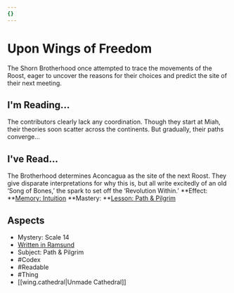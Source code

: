 ```yaml
---
{}
---
```

# Upon Wings of Freedom
The Shorn Brotherhood once attempted to trace the movements of the Roost, eager to uncover the reasons for their choices and predict the site of their next meeting.
## I'm Reading...
The contributors clearly lack any coordination. Though they start at Miah, their theories soon scatter across the continents. But gradually, their paths converge…
## I've Read...
The Brotherhood determines Aconcagua as the site of the next Roost. They give disparate interpretations for why this is, but all write excitedly of an old ‘Song of Bones,’ the spark to set off the ‘Revolution Within.’
**Effect: **[Memory: Intuition](https://uadaf.theevilroot.xyz/rowenarium/element/mem.intuition)
**Mastery: **[Lesson: Path & Pilgrim](https://uadaf.theevilroot.xyz/rowenarium/element/x.path.pilgrim)
## Aspects
- Mystery: Scale 14
- [Written in Ramsund](https://uadaf.theevilroot.xyz/rowenarium/element/w.ramsund)
- Subject: Path & Pilgrim
- #Codex
- #Readable
- #Thing
- [[wing.cathedral|Unmade Cathedral]]